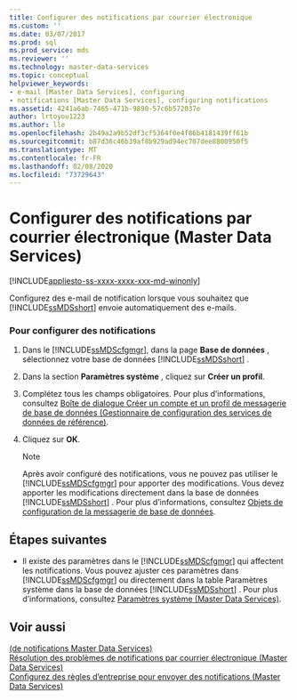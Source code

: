 ```yaml
---
title: Configurer des notifications par courrier électronique
ms.custom: ''
ms.date: 03/07/2017
ms.prod: sql
ms.prod_service: mds
ms.reviewer: ''
ms.technology: master-data-services
ms.topic: conceptual
helpviewer_keywords:
- e-mail [Master Data Services], configuring
- notifications [Master Data Services], configuring notifications
ms.assetid: 4241a6ab-7465-471b-9890-57c6b572037e
author: lrtoyou1223
ms.author: lle
ms.openlocfilehash: 2b49a2a9b52df3cf5364f0e4f86b4181439ff61b
ms.sourcegitcommit: b87d36c46b39af8b929ad94ec707dee8800950f5
ms.translationtype: MT
ms.contentlocale: fr-FR
ms.lasthandoff: 02/08/2020
ms.locfileid: "73729643"
---
```

# <a name="configure-email-notifications-master-data-services"></a>Configurer des notifications par courrier électronique (Master Data Services)

[!INCLUDE[appliesto-ss-xxxx-xxxx-xxx-md-winonly](../includes/appliesto-ss-xxxx-xxxx-xxx-md-winonly.md)]

  Configurez des e-mail de notification lorsque vous souhaitez que [!INCLUDE[ssMDSshort](../includes/ssmdsshort-md.md)] envoie automatiquement des e-mails.  
  
### <a name="to-configure-notifications"></a>Pour configurer des notifications  
  
1.  Dans le [!INCLUDE[ssMDScfgmgr](../includes/ssmdscfgmgr-md.md)], dans la page **Base de données** , sélectionnez votre base de données [!INCLUDE[ssMDSshort](../includes/ssmdsshort-md.md)] .  
  
2.  Dans la section **Paramètres système** , cliquez sur **Créer un profil**.  
  
3.  Complétez tous les champs obligatoires. Pour plus d’informations, consultez [Boîte de dialogue Créer un compte et un profil de messagerie de base de données &#40;Gestionnaire de configuration des services de données de référence&#41;](../master-data-services/create-database-mail-profile-and-account-dialog-box.md).  
  
4.  Cliquez sur **OK**.  
  
    > [!NOTE]  
    >  Après avoir configuré des notifications, vous ne pouvez pas utiliser le [!INCLUDE[ssMDScfgmgr](../includes/ssmdscfgmgr-md.md)] pour apporter des modifications. Vous devez apporter les modifications directement dans la base de données [!INCLUDE[ssMDSshort](../includes/ssmdsshort-md.md)] . Pour plus d’informations, consultez [Objets de configuration de la messagerie de base de données](../relational-databases/database-mail/database-mail-configuration-objects.md).  
  
## <a name="next-steps"></a>Étapes suivantes  
  
-   Il existe des paramètres dans le [!INCLUDE[ssMDScfgmgr](../includes/ssmdscfgmgr-md.md)] qui affectent les notifications. Vous pouvez ajuster ces paramètres dans [!INCLUDE[ssMDScfgmgr](../includes/ssmdscfgmgr-md.md)] ou directement dans la table Paramètres système dans la base de données [!INCLUDE[ssMDSshort](../includes/ssmdsshort-md.md)] . Pour plus d’informations, consultez [Paramètres système &#40;Master Data Services&#41;](../master-data-services/system-settings-master-data-services.md).  
  
## <a name="see-also"></a>Voir aussi  
 [&#40;de notifications Master Data Services&#41;](../master-data-services/notifications-master-data-services.md)   
 [Résolution des problèmes de notifications par courrier électronique (Master Data Services)](https://social.technet.microsoft.com/wiki/contents/articles/troubleshooting-email-notifications-master-data-services.aspx)   
 [Configurez des règles d’entreprise pour envoyer des notifications &#40;Master Data Services&#41;](../master-data-services/configure-business-rules-to-send-notifications-master-data-services.md)  
  
  
